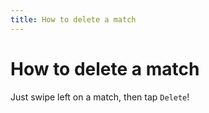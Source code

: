 ```yaml
---
title: How to delete a match
--- 
```

# How to delete a match

Just swipe left on a match, then tap `Delete`!


[logo]: https://raw.githubusercontent.com/zjohnzheng/FindHelp/master/images/SwipeDelete.png
